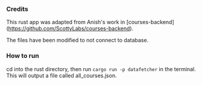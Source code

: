 ### Credits
This rust app was adapted from Anish's work in [courses-backend] (https://github.com/ScottyLabs/courses-backend).

The files have been modified to not connect to database.

### How to run
cd into the rust directory, then run `cargo run -p datafetcher` in the terminal. This will output a file called all_courses.json.